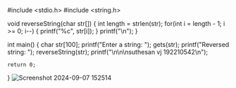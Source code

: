 #include <stdio.h>
#include <string.h>

void reverseString(char str[]) {
    int length = strlen(str);
    for(int i = length - 1; i >= 0; i--) {
        printf("%c", str[i]);
    }
    printf("\n");
}

int main() {
    char str[100];
    printf("Enter a string: ");
    gets(str); 
    printf("Reversed string: ");
    reverseString(str);
    printf("\n\n\nsuthesan vj   192210542\n");

    return 0;
}
![Screenshot 2024-09-07 152514](https://github.com/user-attachments/assets/313ca2e1-9bd9-4b3c-b24e-353ae98a4cd7)
